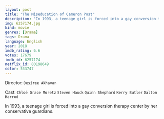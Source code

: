 ```yaml
---
layout: post
title: "The Miseducation of Cameron Post"
description: "In 1993, a teenage girl is forced into a gay conversion therapy center by her conservative guardians..."
img: 6257174.jpg
kind: movie
genres: [Drama]
tags: Drama 
language: English
year: 2018
imdb_rating: 6.6
votes: 17679
imdb_id: 6257174
netflix_id: 80198649
color: 533747
---
```

Director: `Desiree Akhavan`  

Cast: `Chloë Grace Moretz` `Steven Hauck` `Quinn Shephard` `Kerry Butler` `Dalton Harrod` 

In 1993, a teenage girl is forced into a gay conversion therapy center by her conservative guardians.